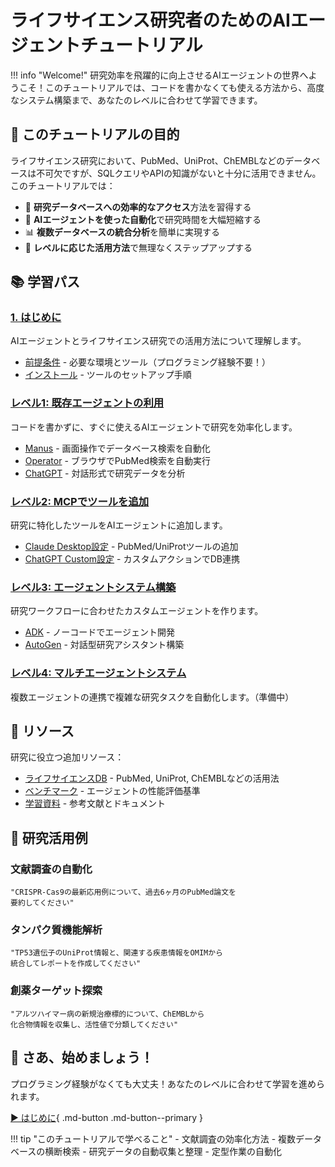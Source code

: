 # ライフサイエンス研究者のためのAIエージェントチュートリアル

!!! info "Welcome!"
    研究効率を飛躍的に向上させるAIエージェントの世界へようこそ！このチュートリアルでは、コードを書かなくても使える方法から、高度なシステム構築まで、あなたのレベルに合わせて学習できます。

## 🎯 このチュートリアルの目的

ライフサイエンス研究において、PubMed、UniProt、ChEMBLなどのデータベースは不可欠ですが、SQLクエリやAPIの知識がないと十分に活用できません。このチュートリアルでは：

- 🔬 **研究データベースへの効率的なアクセス**方法を習得する
- 🤖 **AIエージェントを使った自動化**で研究時間を大幅短縮する
- 📊 **複数データベースの統合分析**を簡単に実現する
- 🚀 **レベルに応じた活用方法**で無理なくステップアップする

## 📚 学習パス

### [1. はじめに](getting-started/index.md)
AIエージェントとライフサイエンス研究での活用方法について理解します。

- [前提条件](getting-started/prerequisites.md) - 必要な環境とツール（プログラミング経験不要！）
- [インストール](getting-started/installation.md) - ツールのセットアップ手順

### [レベル1: 既存エージェントの利用](tutorials/01-try-agents/index.md) 
コードを書かずに、すぐに使えるAIエージェントで研究を効率化します。

- [Manus](tutorials/01-try-agents/manus.md) - 画面操作でデータベース検索を自動化
- [Operator](tutorials/01-try-agents/operator.md) - ブラウザでPubMed検索を自動実行
- [ChatGPT](tutorials/01-try-agents/chatgpt.md) - 対話形式で研究データを分析

### [レベル2: MCPでツールを追加](tutorials/02-mcp-server/index.md)
研究に特化したツールをAIエージェントに追加します。

- [Claude Desktop設定](tutorials/02-mcp-server/claude-desktop.md) - PubMed/UniProtツールの追加
- [ChatGPT Custom設定](tutorials/02-mcp-server/chatgpt-custom.md) - カスタムアクションでDB連携

### [レベル3: エージェントシステム構築](tutorials/03-build-agents/index.md)
研究ワークフローに合わせたカスタムエージェントを作ります。

- [ADK](tutorials/03-build-agents/adk.md) - ノーコードでエージェント開発
- [AutoGen](tutorials/03-build-agents/autogen.md) - 対話型研究アシスタント構築

### [レベル4: マルチエージェントシステム](tutorials/04-multi-agents/index.md)
複数エージェントの連携で複雑な研究タスクを自動化します。（準備中）

## 🔗 リソース

研究に役立つ追加リソース：

- [ライフサイエンスDB](resources/databases.md) - PubMed, UniProt, ChEMBLなどの活用法
- [ベンチマーク](resources/benchmarks.md) - エージェントの性能評価基準
- [学習資料](resources/learning-materials.md) - 参考文献とドキュメント

## 🧬 研究活用例

### 文献調査の自動化
```
"CRISPR-Cas9の最新応用例について、過去6ヶ月のPubMed論文を
要約してください"
```

### タンパク質機能解析
```
"TP53遺伝子のUniProt情報と、関連する疾患情報をOMIMから
統合してレポートを作成してください"
```

### 創薬ターゲット探索
```
"アルツハイマー病の新規治療標的について、ChEMBLから
化合物情報を収集し、活性値で分類してください"
```

## 🚀 さあ、始めましょう！

プログラミング経験がなくても大丈夫！あなたのレベルに合わせて学習を進められます。

[▶️ はじめに](getting-started/index.md){ .md-button .md-button--primary }

!!! tip "このチュートリアルで学べること"
    - 文献調査の効率化方法
    - 複数データベースの横断検索
    - 研究データの自動収集と整理
    - 定型作業の自動化